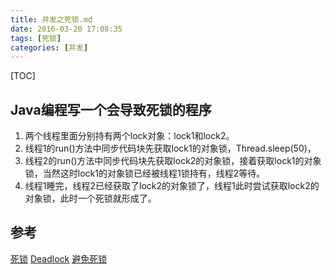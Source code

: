 ```yaml
---
title: 并发之死锁.md
date: 2016-03-20 17:08:35
tags: [死锁]
categories: [并发]
---
```


[TOC]

<!--more-->

## Java编程写一个会导致死锁的程序

1. 两个线程里面分别持有两个lock对象：lock1和lock2。
2. 线程1的run()方法中同步代码块先获取lock1的对象锁，Thread.sleep(50)，
3. 线程2的run()方法中同步代码块先获取lock2的对象锁，接着获取lock1的对象锁，当然这时lock1的对象锁已经被线程1锁持有，线程2等待。
4. 线程1睡完，线程2已经获取了lock2的对象锁了，线程1此时尝试获取lock2的对象锁，此时一个死锁就形成了。

## 参考 

[死锁](http://ifeve.com/deadlock/)
[Deadlock](http://tutorials.jenkov.com/java-concurrency/deadlock.html)
[避免死锁](http://ifeve.com/deadlock-prevention/)